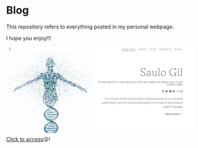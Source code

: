 
<!-- README.md is generated from README.Rmd. Please edit that file -->

# Blog

<!-- badges: start -->
<!-- badges: end -->

This repository refers to everything posted in my personal webpage.

I hope you enjoy!!!

<img src="featured.jpg" width="1748" /> [Click to
access](https://saulogil.netlify.app/)😜!
